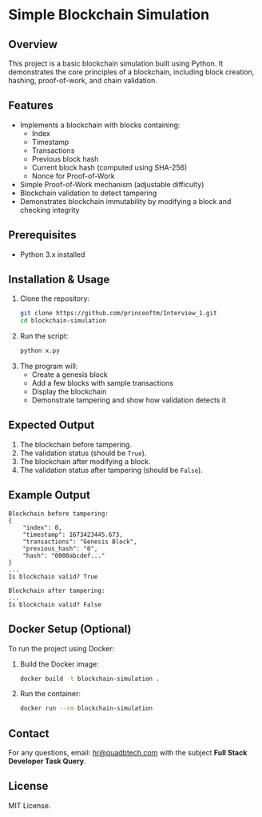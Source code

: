 # Simple Blockchain Simulation

## Overview
This project is a basic blockchain simulation built using Python. It demonstrates the core principles of a blockchain, including block creation, hashing, proof-of-work, and chain validation.

## Features
- Implements a blockchain with blocks containing:
  - Index
  - Timestamp
  - Transactions
  - Previous block hash
  - Current block hash (computed using SHA-256)
  - Nonce for Proof-of-Work
- Simple Proof-of-Work mechanism (adjustable difficulty)
- Blockchain validation to detect tampering
- Demonstrates blockchain immutability by modifying a block and checking integrity

## Prerequisites
- Python 3.x installed

## Installation & Usage
1. Clone the repository:
   ```bash
   git clone https://github.com/princeoftm/Interview_1.git
   cd blockchain-simulation
   ```
2. Run the script:
   ```bash
   python x.py
   ```
3. The program will:
   - Create a genesis block
   - Add a few blocks with sample transactions
   - Display the blockchain
   - Demonstrate tampering and show how validation detects it

## Expected Output
1. The blockchain before tampering.
2. The validation status (should be `True`).
3. The blockchain after modifying a block.
4. The validation status after tampering (should be `False`).

## Example Output
```
Blockchain before tampering:
{
    "index": 0,
    "timestamp": 1673423445.673,
    "transactions": "Genesis Block",
    "previous_hash": "0",
    "hash": "0000abcdef..."
}
...
Is blockchain valid? True

Blockchain after tampering:
...
Is blockchain valid? False
```

## Docker Setup (Optional)
To run the project using Docker:
1. Build the Docker image:
   ```bash
   docker build -t blockchain-simulation .
   ```
2. Run the container:
   ```bash
   docker run --rm blockchain-simulation
   ```

## Contact
For any questions, email: hr@quadbtech.com with the subject **Full Stack Developer Task Query**.

## License
MIT License.
